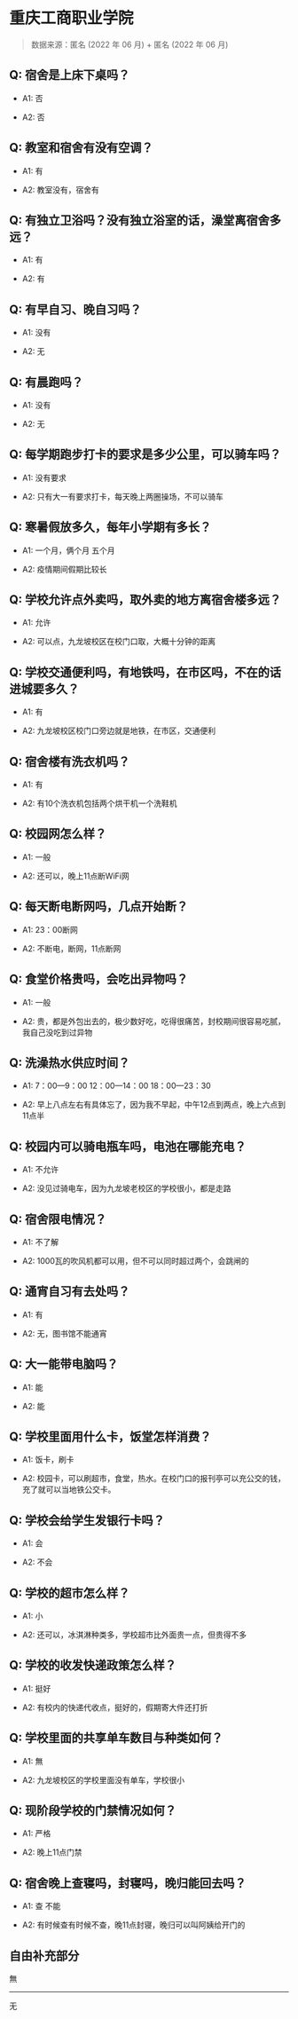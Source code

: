 # 重庆工商职业学院

> 数据来源：匿名 (2022 年 06 月) + 匿名 (2022 年 06 月)

## Q: 宿舍是上床下桌吗？

- A1: 否

- A2: 否

## Q: 教室和宿舍有没有空调？

- A1: 有

- A2: 教室没有，宿舍有

## Q: 有独立卫浴吗？没有独立浴室的话，澡堂离宿舍多远？

- A1: 有

- A2: 有

## Q: 有早自习、晚自习吗？

- A1: 没有

- A2: 无

## Q: 有晨跑吗？

- A1: 没有

- A2: 无

## Q: 每学期跑步打卡的要求是多少公里，可以骑车吗？

- A1: 没有要求

- A2: 只有大一有要求打卡，每天晚上两圈操场，不可以骑车

## Q: 寒暑假放多久，每年小学期有多长？

- A1: 一个月，俩个月
五个月

- A2: 疫情期间假期比较长

## Q: 学校允许点外卖吗，取外卖的地方离宿舍楼多远？

- A1: 允许

- A2: 可以点，九龙坡校区在校门口取，大概十分钟的距离

## Q: 学校交通便利吗，有地铁吗，在市区吗，不在的话进城要多久？

- A1: 有

- A2: 九龙坡校区校门口旁边就是地铁，在市区，交通便利

## Q: 宿舍楼有洗衣机吗？

- A1: 有

- A2: 有10个洗衣机包括两个烘干机一个洗鞋机

## Q: 校园网怎么样？

- A1: 一般

- A2: 还可以，晚上11点断WiFi网

## Q: 每天断电断网吗，几点开始断？

- A1: 23：00断网

- A2: 不断电，断网，11点断网

## Q: 食堂价格贵吗，会吃出异物吗？

- A1: 一般

- A2: 贵，都是外包出去的，极少数好吃，吃得很痛苦，封校期间很容易吃腻，我自己没吃到过异物

## Q: 洗澡热水供应时间？

- A1: 7：00—9：00
12：00—14：00
18：00—23：30

- A2: 早上八点左右有具体忘了，因为我不早起，中午12点到两点，晚上六点到11点半

## Q: 校园内可以骑电瓶车吗，电池在哪能充电？

- A1: 不允许

- A2: 没见过骑电车，因为九龙坡老校区的学校很小，都是走路

## Q: 宿舍限电情况？

- A1: 不了解

- A2: 1000瓦的吹风机都可以用，但不可以同时超过两个，会跳闸的

## Q: 通宵自习有去处吗？

- A1: 有

- A2: 无，图书馆不能通宵

## Q: 大一能带电脑吗？

- A1: 能

- A2: 能

## Q: 学校里面用什么卡，饭堂怎样消费？

- A1: 饭卡，刷卡

- A2: 校园卡，可以刷超市，食堂，热水。在校门口的报刊亭可以充公交的钱，充了就可以当地铁公交卡。

## Q: 学校会给学生发银行卡吗？

- A1: 会

- A2: 不会

## Q: 学校的超市怎么样？

- A1: 小

- A2: 还可以，冰淇淋种类多，学校超市比外面贵一点，但贵得不多

## Q: 学校的收发快递政策怎么样？

- A1: 挺好

- A2: 有校内的快递代收点，挺好的，假期寄大件还打折

## Q: 学校里面的共享单车数目与种类如何？

- A1: 無

- A2: 九龙坡校区的学校里面没有单车，学校很小

## Q: 现阶段学校的门禁情况如何？

- A1: 严格

- A2: 晚上11点门禁

## Q: 宿舍晚上查寝吗，封寝吗，晚归能回去吗？

- A1: 查
不能

- A2: 有时候查有时候不查，晚11点封寝，晚归可以叫阿姨给开门的

## 自由补充部分

無

***

无